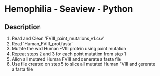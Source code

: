 # Hemophilia - Seaview - Python

## Description

1. Read and Clean 'FVIII_point_mutations_v1.csv'
2. Read 'Human_FVIII_prot.fasta'
3. Mutate the wild Human FVIII protein using point mutation 
4. Repeat steps 2 and 3 for each point mutation from step 1
5. Align all mutated Human FVIII and generate a fasta file
6. Use file created on step 5 to slice all mutated Human FVIII and gererate a fasta file
